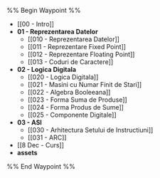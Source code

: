 %% Begin Waypoint %%
- [[00 - Intro]]
- **01 - Reprezentarea Datelor**
	- [[010 - Reprezentarea Datelor]]
	- [[011 - Reprezentare Fixed Point]]
	- [[012 - Reprezentare Floating Point]]
	- [[013 - Coduri de Caractere]]
- **02 - Logica Digitala**
	- [[020 - Logica Digitala]]
	- [[021 - Masini cu Numar Finit de Stari]]
	- [[022 - Algebra Booleeana]]
	- [[023 - Forma Suma de Produse]]
	- [[024 - Forma Produs de Sume]]
	- [[025 - Componente Digitale]]
- **03 - ASI**
	- [[030 - Arhitectura Setului de Instructiuni]]
	- [[031 - ARC]]
- [[8 Dec - Curs]]
- **assets**


%% End Waypoint %%